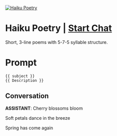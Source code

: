 
[![Haiku Poetry](https://flow-prompt-covers.s3.us-west-1.amazonaws.com/icon/realistic/real_8.png)](https://gptcall.net/chat.html?data=%7B%22contact%22%3A%7B%22id%22%3A%22pW7HXtMe-LLEla9PT3wyD%22%2C%22flow%22%3Atrue%7D%7D)
# Haiku Poetry | [Start Chat](https://gptcall.net/chat.html?data=%7B%22contact%22%3A%7B%22id%22%3A%22pW7HXtMe-LLEla9PT3wyD%22%2C%22flow%22%3Atrue%7D%7D)
Short, 3-line poems with 5-7-5 syllable structure.

# Prompt

```
{{ subject }}
{{ Description }}
```

## Conversation

**ASSISTANT**: Cherry blossoms bloom  

Soft petals dance in the breeze  

Spring has come again


